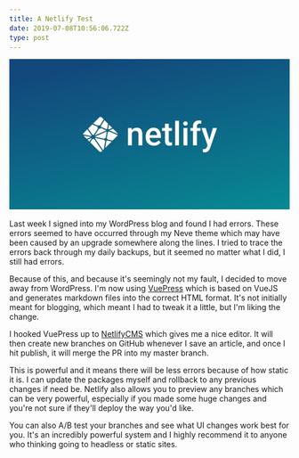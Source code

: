 ```yaml
---
title: A Netlify Test
date: 2019-07-08T10:56:06.722Z
type: post
---
```

![Netlify Logo](/images/netlify-image.jpg)

Last week I signed into my WordPress blog and found I had errors. These errors seemed to have occurred through my Neve theme which may have been caused by an upgrade somewhere along the lines. I tried to trace the errors back through my daily backups, but it seemed no matter what I did, I still had errors.

Because of this, and because it's seemingly not my fault, I decided to move away from WordPress. I'm now using [VuePress](http://vuepress.vuejs.org/) which is based on VueJS and generates markdown files into the correct HTML format. It's not initially meant for blogging, which meant I had to tweak it a little, but I'm liking the change.

I hooked VuePress up to [NetlifyCMS](https://www.netlifycms.org/docs/intro/) which gives me a nice editor. It will then create new branches on GitHub whenever I save an article, and once I hit publish, it will merge the PR into my master branch.

This is powerful and it means there will be less errors because of how static it is. I can update the packages myself and rollback to any previous changes if need be. Netlify also allows you to preview any branches which can be very powerful, especially if you made some huge changes and you're not sure if they'll deploy the way you'd like.

You can also A/B test your branches and see what UI changes work best for you. It's an incredibly powerful system and I highly recommend it to anyone who thinking going to headless or static sites.
